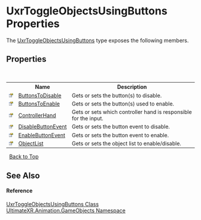# UxrToggleObjectsUsingButtons Properties
 

The <a href="T_UltimateXR_Animation_GameObjects_UxrToggleObjectsUsingButtons">UxrToggleObjectsUsingButtons</a> type exposes the following members.


## Properties
&nbsp;<table><tr><th></th><th>Name</th><th>Description</th></tr><tr><td>![Public property](media/pubproperty.gif "Public property")</td><td><a href="P_UltimateXR_Animation_GameObjects_UxrToggleObjectsUsingButtons_ButtonsToDisable">ButtonsToDisable</a></td><td>
Gets or sets the button(s) to disable.</td></tr><tr><td>![Public property](media/pubproperty.gif "Public property")</td><td><a href="P_UltimateXR_Animation_GameObjects_UxrToggleObjectsUsingButtons_ButtonsToEnable">ButtonsToEnable</a></td><td>
Gets or sets the button(s) used to enable.</td></tr><tr><td>![Public property](media/pubproperty.gif "Public property")</td><td><a href="P_UltimateXR_Animation_GameObjects_UxrToggleObjectsUsingButtons_ControllerHand">ControllerHand</a></td><td>
Gets or sets which controller hand is responsible for the input.</td></tr><tr><td>![Public property](media/pubproperty.gif "Public property")</td><td><a href="P_UltimateXR_Animation_GameObjects_UxrToggleObjectsUsingButtons_DisableButtonEvent">DisableButtonEvent</a></td><td>
Gets or sets the button event to disable.</td></tr><tr><td>![Public property](media/pubproperty.gif "Public property")</td><td><a href="P_UltimateXR_Animation_GameObjects_UxrToggleObjectsUsingButtons_EnableButtonEvent">EnableButtonEvent</a></td><td>
Gets or sets the button event to enable.</td></tr><tr><td>![Public property](media/pubproperty.gif "Public property")</td><td><a href="P_UltimateXR_Animation_GameObjects_UxrToggleObjectsUsingButtons_ObjectList">ObjectList</a></td><td>
Gets or sets the object list to enable/disable.</td></tr></table>&nbsp;
<a href="#uxrtoggleobjectsusingbuttons-properties">Back to Top</a>

## See Also


#### Reference
<a href="T_UltimateXR_Animation_GameObjects_UxrToggleObjectsUsingButtons">UxrToggleObjectsUsingButtons Class</a><br /><a href="N_UltimateXR_Animation_GameObjects">UltimateXR.Animation.GameObjects Namespace</a><br />